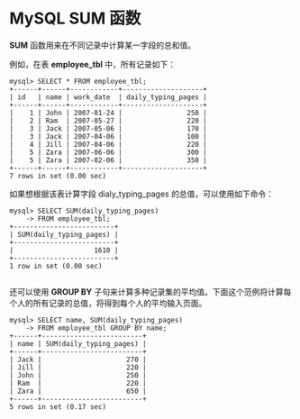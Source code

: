 # MySQL SUM 函数

**SUM** 函数用来在不同记录中计算某一字段的总和值。  

例如，在表 **employee_tbl** 中，所有记录如下：  

```  
mysql> SELECT * FROM employee_tbl;
+------+------+------------+--------------------+
| id   | name | work_date  | daily_typing_pages |
+------+------+------------+--------------------+
|    1 | John | 2007-01-24 |                250 |
|    2 | Ram  | 2007-05-27 |                220 |
|    3 | Jack | 2007-05-06 |                170 |
|    3 | Jack | 2007-04-06 |                100 |
|    4 | Jill | 2007-04-06 |                220 |
|    5 | Zara | 2007-06-06 |                300 |
|    5 | Zara | 2007-02-06 |                350 |
+------+------+------------+--------------------+
7 rows in set (0.00 sec)

```

如果想根据该表计算字段 dialy_typing_pages 的总值，可以使用如下命令：  

```  
mysql> SELECT SUM(daily_typing_pages)
    -> FROM employee_tbl;
+-------------------------+
| SUM(daily_typing_pages) |
+-------------------------+
|                    1610 |
+-------------------------+
1 row in set (0.00 sec)


```
   

还可以使用 **GROUP BY** 子句来计算多种记录集的平均值。下面这个范例将计算每个人的所有记录的总值，将得到每个人的平均输入页面。  

```  
mysql> SELECT name, SUM(daily_typing_pages)
    -> FROM employee_tbl GROUP BY name;
+------+-------------------------+
| name | SUM(daily_typing_pages) |
+------+-------------------------+
| Jack |                     270 |
| Jill |                     220 |
| John |                     250 |
| Ram  |                     220 |
| Zara |                     650 |
+------+-------------------------+
5 rows in set (0.17 sec) 

```
